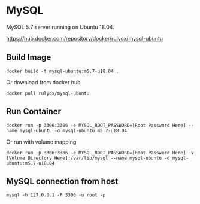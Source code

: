 # MySQL

MySQL 5.7 server running on Ubuntu 18.04.

https://hub.docker.com/repository/docker/rulyox/mysql-ubuntu


## Build Image

```
docker build -t mysql-ubuntu:m5.7-u18.04 .
```

Or download from docker hub

```
docker pull rulyox/mysql-ubuntu
```


## Run Container

```
docker run -p 3306:3306 -e MYSQL_ROOT_PASSWORD=[Root Password Here] --name mysql-ubuntu -d mysql-ubuntu:m5.7-u18.04
```

Or run with volume mapping

```
docker run -p 3306:3306 -e MYSQL_ROOT_PASSWORD=[Root Password Here] -v [Volume Directory Here]:/var/lib/mysql --name mysql-ubuntu -d mysql-ubuntu:m5.7-u18.04
```


## MySQL connection from host

```
mysql -h 127.0.0.1 -P 3306 -u root -p
```
